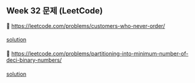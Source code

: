## Week 32 문제 (LeetCode)

👀 https://leetcode.com/problems/customers-who-never-order/
####
[solution](https://github.com/so-ohee/Algorithm/blob/main/src/me/algo/LeetCode/L_183_CustomersWhoNeverOrder)
####

👀 https://leetcode.com/problems/partitioning-into-minimum-number-of-deci-binary-numbers/
####
[solution](https://github.com/so-ohee/Algorithm/blob/main/src/me/algo/LeetCode/L_1689_PartitioningIntoMinimumNumberOfDeciBinaryNumbers.java)
####


